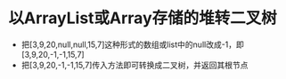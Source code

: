 
# 以ArrayList或Array存储的堆转二叉树

- 把[3,9,20,null,null,15,7]这种形式的数组或list中的null改成-1，即[3,9,20,-1,-1,15,7]
- 把[3,9,20,-1,-1,15,7]传入方法即可转换成二叉树，并返回其根节点
